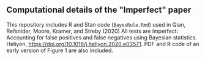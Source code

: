 ## Computational details of the "Imperfect" paper

This repository includes R and Stan code (`BayesRule.Rmd`) used in Qian, Refsnider, Moore, Kramer, and Streby (2020) All tests are imperfect: Accounting for false positives and false negatives using Bayesian statistics. Heliyon, https://doi.org/10.1016/j.heliyon.2020.e03571. PDF and R code of an early version of Figure 1 are also included.
